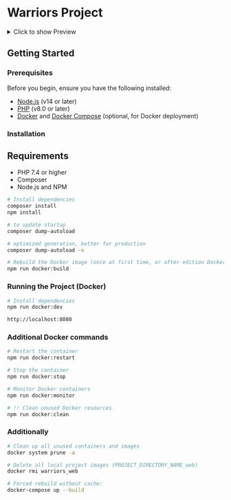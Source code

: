 # Warriors Project

<details>
  <summary>Click to show Preview</summary>

  ![WARRIORS](https://raw.githubusercontent.com/ashuksu/warriors/refs/heads/main/preview.jpg)
</details>


## Getting Started

### Prerequisites

Before you begin, ensure you have the following installed:
- [Node.js](https://nodejs.org/) (v14 or later)
- [PHP](https://www.php.net/) (v8.0 or later)
- [Docker](https://docs.docker.com/get-docker/) and [Docker Compose](https://docs.docker.com/compose/install/) (optional, for Docker deployment)

### Installation

## Requirements
- PHP 7.4 or higher
- Composer
- Node.js and NPM

```bash
# Install dependencies
composer install
npm install
```
```bash
# to update startup
composer dump-autoload

# optimized generation, better for production
composer dump-autoload -o
```

```bash   
# Rebuild the Docker image (once at first time, or after edition Docker files)
npm run docker:build
```

### Running the Project (Docker)

```bash
# Install dependencies
npm run docker:dev
```
```bash
http://localhost:8080
```

### Additional Docker commands

```bash
# Restart the container
npm run docker:restart
```

```bash  
# Stop the container
npm run docker:stop
```


```bash
# Monitor Docker containers
npm run docker:monitor
```



```bash 
# !! Clean unused Docker resources
npm run docker:clean
```
### Additionally

```bash 
# Clean up all unused containers and images
docker system prune -a
```

```bash 
# Delete all local project images (PROJECT_DIRECTORY_NAME_web)
docker rmi warriors_web
```

```bash 
# Forced rebuild without cache:
docker-compose up --build
```
